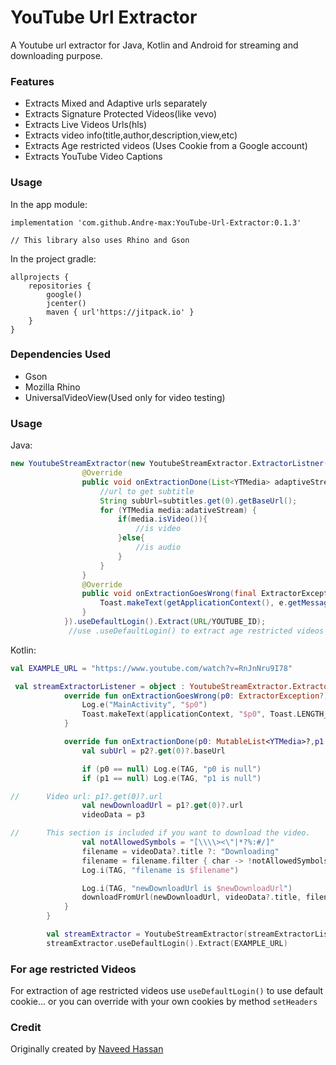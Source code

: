 # YouTube Url Extractor

A Youtube url extractor for Java, Kotlin and Android for streaming and downloading purpose.

### Features 
- Extracts Mixed and Adaptive urls separately
- Extracts Signature Protected Videos(like vevo)
- Extracts Live Videos Urls(hls) 
- Extracts video info(title,author,description,view,etc)
- Extracts Age restricted videos (Uses Cookie from a Google account)
- Extracts YouTube Video Captions

### Usage
In the app module:
```
implementation 'com.github.Andre-max:YouTube-Url-Extractor:0.1.3'

// This library also uses Rhino and Gson

```

In the project gradle:
```
allprojects {
    repositories {
        google()
        jcenter()
        maven { url'https://jitpack.io' }
    }
}
```


### Dependencies Used 
- Gson
- Mozilla Rhino
- UniversalVideoView(Used only for video testing)

### Usage

Java:
```Java
new YoutubeStreamExtractor(new YoutubeStreamExtractor.ExtractorListner(){
				@Override
				public void onExtractionDone(List<YTMedia> adaptiveStream, final List<YTMedia> mixedStream,List<YTSubtitles> subtitles, YoutubeMeta meta) {
					//url to get subtitle
					String subUrl=subtitles.get(0).getBaseUrl();
					for (YTMedia media:adativeStream) {
						if(media.isVideo()){
							//is video
						}else{
							//is audio
						}
					}
				}
				@Override
				public void onExtractionGoesWrong(final ExtractorException e) {
					Toast.makeText(getApplicationContext(), e.getMessage(), Toast.LENGTH_LONG).show();
				}
			}).useDefaultLogin().Extract(URL/YOUTUBE_ID);
             //use .useDefaultLogin() to extract age restricted videos 

```

Kotlin:
```Kotlin
val EXAMPLE_URL = "https://www.youtube.com/watch?v=RnJnNru9I78"

 val streamExtractorListener = object : YoutubeStreamExtractor.ExtractorListner {
            override fun onExtractionGoesWrong(p0: ExtractorException?) {
                Log.e("MainActivity", "$p0")
                Toast.makeText(applicationContext, "$p0", Toast.LENGTH_SHORT).show()
            }

            override fun onExtractionDone(p0: MutableList<YTMedia>?,p1: MutableList<YTMedia>?,p2: MutableList<YTSubtitles>?,p3: YoutubeMeta?) {
                val subUrl = p2?.get(0)?.baseUrl                

                if (p0 == null) Log.e(TAG, "p0 is null")
                if (p1 == null) Log.e(TAG, "p1 is null")

//		Video url: p1?.get(0)?.url
                val newDownloadUrl = p1?.get(0)?.url
                videoData = p3

//		This section is included if you want to download the video.
                val notAllowedSymbols = "[\\\\><\"|*?%:#/]"
                filename = videoData?.title ?: "Downloading"
                filename = filename.filter { char -> !notAllowedSymbols.contains(char) }
                Log.i(TAG, "filename is $filename")

                Log.i(TAG, "newDownloadUrl is $newDownloadUrl")
                downloadFromUrl(newDownloadUrl, videoData?.title, filename)
            }
        }

        val streamExtractor = YoutubeStreamExtractor(streamExtractorListener)
        streamExtractor.useDefaultLogin().Extract(EXAMPLE_URL)
```




### For age restricted Videos

For extraction of age restricted videos use `useDefaultLogin()` to use default cookie... or you can override with your own cookies by method `setHeaders` 

### Credit
Originally created by [Naveed Hassan](https://github.com/naveedhassan913)

